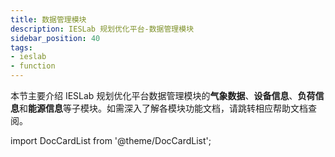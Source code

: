 ```yaml
---
title: 数据管理模块
description: IESLab 规划优化平台-数据管理模块
sidebar_position: 40
tags:
- ieslab
- function
---
```



本节主要介绍 IESLab 规划优化平台数据管理模块的**气象数据**、**设备信息**、**负荷信息**和**能源信息**等子模块。如需深入了解各模块功能文档，请跳转相应帮助文档查阅。



import DocCardList from '@theme/DocCardList';

<DocCardList />